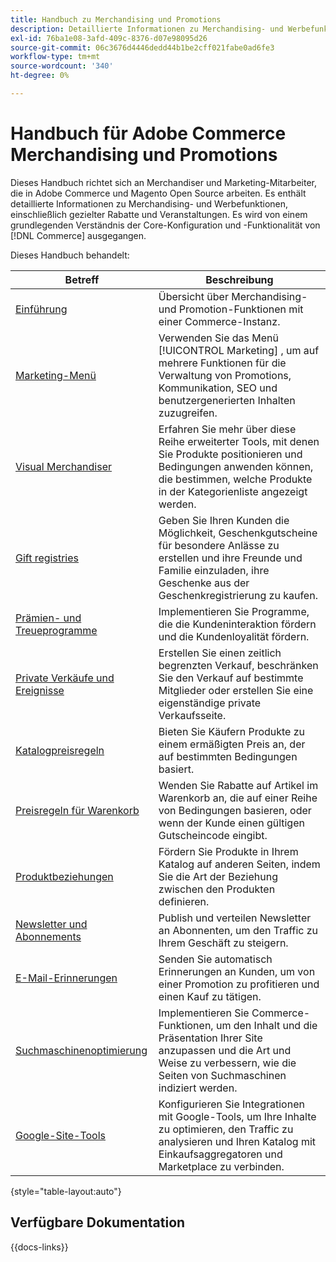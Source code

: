 ```yaml
---
title: Handbuch zu Merchandising und Promotions
description: Detaillierte Informationen zu Merchandising- und Werbefunktionen in Adobe Commerce, einschließlich gezielter Rabatte und Veranstaltungen.
exl-id: 76ba1e08-3afd-409c-8376-d07e98095d26
source-git-commit: 06c3676d4446dedd44b1be2cff021fabe0ad6fe3
workflow-type: tm+mt
source-wordcount: '340'
ht-degree: 0%

---
```


# Handbuch für Adobe Commerce Merchandising und Promotions

Dieses Handbuch richtet sich an Merchandiser und Marketing-Mitarbeiter, die in Adobe Commerce und Magento Open Source arbeiten. Es enthält detaillierte Informationen zu Merchandising- und Werbefunktionen, einschließlich gezielter Rabatte und Veranstaltungen. Es wird von einem grundlegenden Verständnis der Core-Konfiguration und -Funktionalität von [!DNL Commerce] ausgegangen.

Dieses Handbuch behandelt:

| Betreff | Beschreibung |
| ------- | ----------- |
| [Einführung](introduction.md) | Übersicht über Merchandising- und Promotion-Funktionen mit einer Commerce-Instanz. |
| [Marketing-Menü](marketing-menu.md) | Verwenden Sie das Menü [!UICONTROL Marketing] , um auf mehrere Funktionen für die Verwaltung von Promotions, Kommunikation, SEO und benutzergenerierten Inhalten zuzugreifen. |
| [Visual Merchandiser](visual-merchandiser.md) | Erfahren Sie mehr über diese Reihe erweiterter Tools, mit denen Sie Produkte positionieren und Bedingungen anwenden können, die bestimmen, welche Produkte in der Kategorienliste angezeigt werden. |
| [Gift registries](gift-registries.md) | Geben Sie Ihren Kunden die Möglichkeit, Geschenkgutscheine für besondere Anlässe zu erstellen und ihre Freunde und Familie einzuladen, ihre Geschenke aus der Geschenkregistrierung zu kaufen. |
| [Prämien- und Treueprogramme](rewards-loyalty.md) | Implementieren Sie Programme, die die Kundeninteraktion fördern und die Kundenloyalität fördern. |
| [Private Verkäufe und Ereignisse](events-private-sales.md) | Erstellen Sie einen zeitlich begrenzten Verkauf, beschränken Sie den Verkauf auf bestimmte Mitglieder oder erstellen Sie eine eigenständige private Verkaufsseite. |
| [Katalogpreisregeln](price-rules-catalog.md) | Bieten Sie Käufern Produkte zu einem ermäßigten Preis an, der auf bestimmten Bedingungen basiert. |
| [Preisregeln für Warenkorb](price-rules-cart.md) | Wenden Sie Rabatte auf Artikel im Warenkorb an, die auf einer Reihe von Bedingungen basieren, oder wenn der Kunde einen gültigen Gutscheincode eingibt. |
| [Produktbeziehungen](product-relationships.md) | Fördern Sie Produkte in Ihrem Katalog auf anderen Seiten, indem Sie die Art der Beziehung zwischen den Produkten definieren. |
| [Newsletter und Abonnements](newsletters.md) | Publish und verteilen Newsletter an Abonnenten, um den Traffic zu Ihrem Geschäft zu steigern. |
| [E-Mail-Erinnerungen](email-reminder-rules.md) | Senden Sie automatisch Erinnerungen an Kunden, um von einer Promotion zu profitieren und einen Kauf zu tätigen. |
| [Suchmaschinenoptimierung](seo-overview.md) | Implementieren Sie Commerce-Funktionen, um den Inhalt und die Präsentation Ihrer Site anzupassen und die Art und Weise zu verbessern, wie die Seiten von Suchmaschinen indiziert werden. |
| [Google-Site-Tools](google-tools.md) | Konfigurieren Sie Integrationen mit Google-Tools, um Ihre Inhalte zu optimieren, den Traffic zu analysieren und Ihren Katalog mit Einkaufsaggregatoren und Marketplace zu verbinden. |

{style="table-layout:auto"}

## Verfügbare Dokumentation

{{docs-links}}
